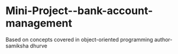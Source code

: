 # Mini-Project--bank-account-management
Based on concepts covered in object-oriented programming
author-samiksha dhurve

